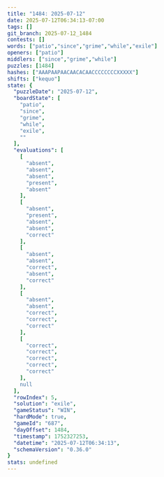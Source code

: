 ```yaml
---
title: "1484: 2025-07-12"
date: 2025-07-12T06:34:13-07:00
tags: []
git_branch: 2025-07-12_1484
contests: []
words: ["patio","since","grime","while","exile"]
openers: ["patio"]
middlers: ["since","grime","while"]
puzzles: [1484]
hashes: ["AAAPAAPAACAACACAACCCCCCCCXXXXX"]
shifts: ["kequo"]
state: {
  "puzzleDate": "2025-07-12",
  "boardState": [
    "patio",
    "since",
    "grime",
    "while",
    "exile",
    ""
  ],
  "evaluations": [
    [
      "absent",
      "absent",
      "absent",
      "present",
      "absent"
    ],
    [
      "absent",
      "present",
      "absent",
      "absent",
      "correct"
    ],
    [
      "absent",
      "absent",
      "correct",
      "absent",
      "correct"
    ],
    [
      "absent",
      "absent",
      "correct",
      "correct",
      "correct"
    ],
    [
      "correct",
      "correct",
      "correct",
      "correct",
      "correct"
    ],
    null
  ],
  "rowIndex": 5,
  "solution": "exile",
  "gameStatus": "WIN",
  "hardMode": true,
  "gameId": "687",
  "dayOffset": 1484,
  "timestamp": 1752327253,
  "datetime": "2025-07-12T06:34:13",
  "schemaVersion": "0.36.0"
}
stats: undefined
---
```

<!-- more -->
